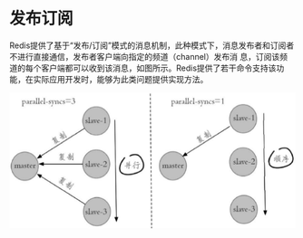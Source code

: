 # 发布订阅

Redis提供了基于“发布/订阅”模式的消息机制，此种模式下，消息发布者和订阅者不进行直接通信，发布者客户端向指定的频道（channel）发布消 息，订阅该频道的每个客户端都可以收到该消息，如图所示。Redis提供了若干命令支持该功能，在实际应用开发时，能够为此类问题提供实现方法。

![](../../.gitbook/assets/image%20%28142%29.png)

